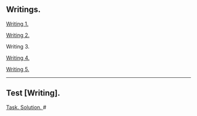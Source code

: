 ## Writings.
<a href = "https://github.com/fadyat/ITMO-PUBLIC/blob/master/English/II%20semester/Homeworks/6D.pdf"> Writing 1. </a>

<a href = "https://github.com/fadyat/ITMO-PUBLIC/blob/master/English/II%20semester/Homeworks/7D.pdf"> Writing 2. </a>

<!--<a href = "https://github.com/fadyat/ITMO-PUBLIC/blob/master/English/II%20semester/Homeworks/8D.pdf"> --> Writing 3. <!--</a> -->

<a href = "https://github.com/fadyat/ITMO-PUBLIC/blob/master/English/II%20semester/Homeworks/9D.pdf"> Writing 4. </a>

<a href = "https://github.com/fadyat/ITMO-PUBLIC/blob/master/English/II%20semester/Homeworks/10D.pdf"> Writing 5. </a>

---

## Test [Writing].
<a href = "https://github.com/fadyat/ITMO-PUBLIC/blob/master/English/II%20semester/Test/writingTask.png"> Task. </a>
<a href = "https://github.com/fadyat/ITMO-PUBLIC/blob/master/English/II%20semester/Test/writing.pdf"> Solution. </a> #

